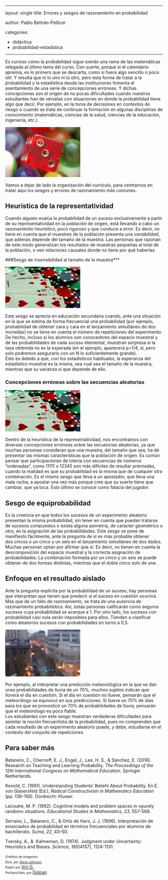 --- 
layout: single 
title: Errores y sesgos de razonamiento en probabilidad

author: Pablo Beltrán-Pellicer

categories:
 - didáctica 
 - probabilidad-estadística 
 
 ---




Es curioso cómo la probabilidad sigue siendo una rama de las matemáticas
relegada al último tema del curso. Con suerte, porque si el calendario
apremia, es lo primero que se descarta, como si fuera algo sencillo o
poco útil. Y resulta que ni lo uno ni lo otro, pero esta forma de tratar
a la probabilidad y la estadística desde las instituciones fomenta el
asentamiento de una serie de concepciones erróneas. Y dichas
concepciones son el origen de no pocas dificultades cuando nuestros
estudiantes han de vérselas con situaciones en donde la probabilidad
tiene algo que decir. Por ejemplo, en la toma de decisiones en contextos
de riesgo o cuando se trata de continuar la formación en algunas
disciplinas de conocimiento (matemáticas, ciencias de la salud, ciencias
de la educación, ingeniería, etc.).  

![](/assets/img/2017-03-13-image-0000.jpg)
  
Vamos a dejar de lado la organización del currículo, para centrarnos en
tratar aquí los sesgos y errores de razonamiento más comunes.  

## Heurística de la representatividad

Cuando alguien evalúa la probabilidad de un suceso exclusivamente a
partir de su representatividad en la población de origen, está llevando
a cabo un razonamiento heurístico, poco riguroso y que conduce a error.
Es decir, no tiene en cuenta que el muestreo de la población presenta
una *variabilidad*, que además depende del tamaño de la muestra. Las
personas que razonan de este modo generalizan los resultados de muestras
pequeñas al total de la población, o ven relaciones causales donde no
tiene por qué haberlas.  
  
###Sesgo de insensibilidad al tamaño de la muestra***  

![](/assets/img/2017-03-13-image-0001.jpg)

Este sesgo se aprecia en educación secundaria cuando, ante una situación
en la que se estima de forma frecuencial una probabilidad (por ejemplo,
probabilidad de obtener cara y cara en el lanzamiento simultáneo de dos
monedas) no se tiene en cuenta el número de repeticiones del
experimento. De hecho, incluso si los alumnos son conocedores del
espacio muestral y de las probabilidades de cada suceso elemental,
muestran sorpresa si la tasa obtenida no es la esperada (en el ejemplo,
aparecerá p=1/4, sí, pero solo podremos asegurarlo con un N lo
suficientemente grande).  
Esto es debido a que, con los estadísticos habituales, la esperanza del
estadístico muestral es la misma, sea cual sea el tamaño de la muestra,
mientras que su varianza sí que depende de ello.

  

### Concepciones erróneas sobre las secuencias aleatorias

[![](/assets/img/2017-03-13-image-0001.jpg)](/assets/img/2017-03-13-image-0001.jpg)

Dentro de la heurística de la representatividad, nos encontramos con diversas
concepciones erróneas sobre las secuencias aleatorias, ya que muchas
personas consideran que una muestra, del tamaño que sea, ha de presentar
las mismas características que la población de origen. Es común pensar
que participaciones de lotería con secuencias de números “ordenadas”,
como 11111 o 12345 son más difíciles de resultar premiadas, cuando la
realidad es que su probabilidad es la misma que de cualquier otra
combinación. Es el mismo sesgo que lleva a un apostador, que lleva una
mala racha, a apostar una vez más porque cree que su suerte tiene que
cambiar, que ya toca. Esto último se conoce como falacia del jugador.  

## Sesgo de equiprobabilidad

Es la creencia en que todos los sucesos de un experimento aleatorio
presentan la misma probabilidad, sin tener en cuenta que puedan tratarse
de sucesos compuestos o exista alguna asimetría, de carácter geométrico
u otro, en la asignación de las probabilidades. Este sesgo se pone de
manifiesto fácilmente, ante la pregunta de si es más probable obtener
dos cincos o un cinco y un seis en el lanzamiento simultáneo de dos
dados. Muchas personan optan por afirmar que sí. Es decir, no tienen en
cuenta la descomposición del espacio muestral y la correcta asignación
de probabilidades. La combinación formada por un cinco y un seis se
puede obtener de dos formas distintas, mientras que el doble cinco solo
de una.  

## Enfoque en el resultado aislado

Ante la pregunta explícita por la probabilidad de un suceso, hay
personas que interpretan que tienen que predecir si el suceso en
cuestión ocurrirá. Más que de un fallo de razonamiento, se trata de una
ausencia de razonamiento probabilístico. Así, estas personas calificarán
como seguros sucesos cuya probabilidad se acerque a 1. Por otro lado,
los sucesos con probabilidad casi nula serán imposibles para ellos.
Tienden a clasificar como aleatorios sucesos con probabilidades en torno
a 0,5.  

[![](/assets/img/2017-03-13-image-0002.jpg)](/assets/img/2017-03-13-image-0002.jpg)

Por ejemplo, al interpretar una predicción meteorológica en la que se
dan unas probabilidades de lluvia de un 70%, muchos sujetos indican que
lloverá el día en cuestión. Si el día en cuestión no llueve, pensarán
que el meteorólogo se equivocó en sus predicciones. Si llueve un 70% de
días para los que se pronosticó un 70% de probabilidades de lluvia,
pensarán que el meteorólogo es poco fiable.  
Los estudiantes con este sesgo muestran verdaderas dificultades para
asimilar la noción frecuentista de la probabilidad, pues no comprenden
que cada resultado de un experimento aleatorio puede, y debe, estudiarse
en el contexto del conjunto de repeticiones  
  
  
## Para saber más
  
Batanero, C., Chernoff, E. J., Engel, J., Lee, H. S., & Sánchez, E.
(2016). Research on Teaching and Learning Probability. *The Proceedings
of the 12th International Congress on Mathematical Education*. Springer
Netherlands.  
  
Konold, C. (1991). Understanding Students’ Beliefs About Probability. En
E. von Glasersfeld (Ed.), *Radical Constructivism in Mathematics
Education* (pp. 139-156). Dordrecht: Kluwer.  
  
Lecoutre, M. P. (1992). Cognitive models and problem spaces in «purely
random» situations. *Educational Studies in Mathematics, 23*, 557-568.  
  
Serrano, L., Batanero, C., & Ortiz de Haro, J. J. (1996). Interpretación
de enunciados de probabilidad en términos frecuenciales por alumnos de
bachillerato. *Suma, 22*, 43–50.  
  
Tversky, A., &  Kahneman, D. (1974). Judgment under Uncertainty:
Heuristics and Biases. *Science, 185*(4157), 1124-1131.  
  
  
  
<span style="font-size: x-small;">Créditos de imágenes:</span>  
<span style="font-size: x-small;">Dice, por [Steve
Johnson](https://flic.kr/p/9BdSwr).</span>  
<span style="font-size: x-small;">Poker! por </span>[Viri
G.](https://flic.kr/p/56aRAE)  
<span style="font-size: x-small;">Portland Rain,
por </span>[Gsloan](https://flic.kr/p/e4QAxj)  
  
  
  
